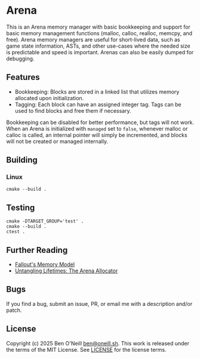 # Arena

This is an Arena memory manager with basic bookkeeping and support for basic memory management
functions (malloc, calloc, realloc, memcpy, and free). Arena memory managers are useful for
short-lived data, such as game state information, ASTs, and other use-cases where the needed size is
predictable and speed is important. Arenas can also be easily dumped for debugging.

## Features

* Bookkeeping: Blocks are stored in a linked list that utilizes memory allocated upon initialization.
* Tagging: Each block can have an assigned integer tag. Tags can be used to find blocks and free them if necessary.

Bookkeeping can be disabled for better performance, but tags will not work. When an Arena is initialized with
`managed` set to `false`, whenever malloc or calloc is called, an internal pointer will simply be incremented,
and blocks will not be created or managed internally.

## Building

### Linux

```shell
cmake --build .
```

## Testing

```shell
cmake -DTARGET_GROUP='test' .
cmake --build .
ctest .
```

## Further Reading

* [Fallout's Memory Model](https://youtu.be/6kB_fko6SIg)
* [Untangling Lifetimes: The Arena Allocator](https://www.rfleury.com/p/untangling-lifetimes-the-arena-allocator)

## Bugs

If you find a bug, submit an issue, PR, or email me with a description and/or patch.

## License

Copyright (c) 2025 Ben O'Neill <ben@oneill.sh>. This work is released under the
terms of the MIT License. See [LICENSE](LICENSE) for the license terms.
